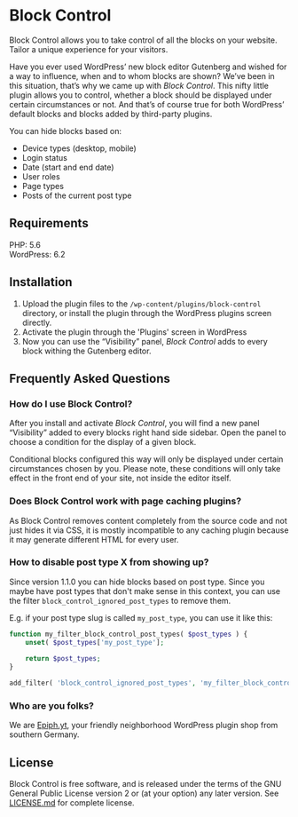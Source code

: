 # Block Control

Block Control allows you to take control of all the blocks on your website. Tailor a unique experience for your visitors.

Have you ever used WordPress’ new block editor Gutenberg and wished for a way to influence, when and to whom blocks are shown? We’ve been in this situation, that’s why we came up with _Block Control_. This nifty little plugin allows you to control, whether a block should be displayed under certain circumstances or not. And that’s of course true for both WordPress’ default blocks and blocks added by third-party plugins.

You can hide blocks based on:
* Device types (desktop, mobile)
* Login status
* Date (start and end date)
* User roles
* Page types
* Posts of the current post type

## Requirements

PHP: 5.6<br>
WordPress: 6.2

## Installation

1. Upload the plugin files to the `/wp-content/plugins/block-control` directory, or install the plugin through the WordPress plugins screen directly.
1. Activate the plugin through the 'Plugins' screen in WordPress
1. Now you can use the “Visibility” panel, _Block Control_ adds to every block withing the Gutenberg editor.


## Frequently Asked Questions

### How do I use Block Control?

After you install and activate _Block Control_, you will find a new panel “Visibility” added to every blocks right hand side sidebar. Open the panel to choose a condition for the display of a given block.

Conditional blocks configured this way will only be displayed under certain circumstances chosen by you. Please note, these conditions will only take effect in the front end of your site, not inside the editor itself.

### Does Block Control work with page caching plugins?

As Block Control removes content completely from the source code and not just hides it via CSS, it is mostly incompatible to any caching plugin because it may generate different HTML for every user.

### How to disable post type X from showing up?

Since version 1.1.0 you can hide blocks based on post type. Since you maybe have post types that don't make sense in this context, you can use the filter `block_control_ignored_post_types` to remove them.

E.g. if your post type slug is called `my_post_type`, you can use it like this:

```php
function my_filter_block_control_post_types( $post_types ) {
	unset( $post_types['my_post_type'];
	
	return $post_types;
}

add_filter( 'block_control_ignored_post_types', 'my_filter_block_control_post_types' );
```

### Who are you folks?

We are [Epiph.yt](https://epiph.yt/), your friendly neighborhood WordPress plugin shop from southern Germany.

## License

Block Control is free software, and is released under the terms of the GNU General Public License version 2 or (at your option) any later version. See [LICENSE.md](LICENSE.md) for complete license.
